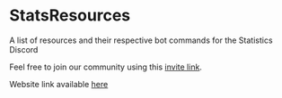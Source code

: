 # StatsResources

A list of resources and their respective bot commands for the Statistics Discord


Feel free to join our community using this [invite link](https://discordapp.com/invite/PPvDstH).

Website link available [here](https://ghostiek.github.io/StatsResources/)


